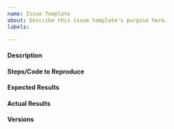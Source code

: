 ```yaml
---
name: Issue Template
about: Describe this issue template's purpose here.
labels: 

---
```


<!--
Please file an issue for bug reports (label as `bug`), usage questions (label as `question`), feature requests (label as `feature request`), to notify us about upcoming contributions and any other topic that you think may be important discussing with us.
-->

<!-- Instructions For Filing a Bug: https://github.com/automl/SMAC3/blob/master/CONTRIBUTING.md -->

#### Description
<!-- Example: error: argument --initial-incumbent/--initial_incumbent: invalid choice: 'sobol' -->

#### Steps/Code to Reproduce
<!--
Example:
```
from smac.facade.func_facade import fmin_smac

def rosenbrock_2d(x):
    x1 = x[0]
    x2 = x[1]

    val = 100. * (x2 - x1 ** 2.) ** 2. + (1 - x1) ** 2.
    return val

x, cost, _ = fmin_smac(func=rosenbrock_2d,
                       x0=[-3, -4],
                       bounds=[(-5, 5), (-5, 5)],
                       maxfun=325,
                       scenario_args={"initial_incumbent": "sobol"},
                       rng=3)
```
If the code is too long, feel free to put it in a public gist and link
it in the issue: https://gist.github.com
-->

#### Expected Results
<!-- Example: No error is thrown. Please paste or describe the expected results.-->

#### Actual Results
<!-- Please paste or specifically describe the actual output or traceback. -->

#### Versions
<!--
Please run the following snippet and paste the output below.
`import smac; print(smac.__version__)`
-->

<!-- Thanks for contributing! -->
